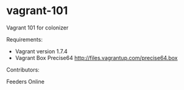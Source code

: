 # vagrant-101
Vagrant 101 for colonizer

Requirements:

* Vagrant version 1.7.4
* Vagrant Box Precise64
	 http://files.vagrantup.com/precise64.box

Contributors:

Feeders Online
